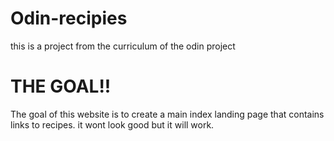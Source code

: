 # Odin-recipies
this is a project from the curriculum of the odin project
# THE GOAL!!
The goal of this website is to create a main index landing page that contains links to recipes. it wont look good but it will work.

